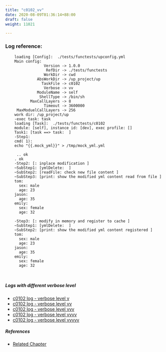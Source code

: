```yaml
---
title: "c0102_vv"
date: 2020-08-09T01:36:14+88:00
draft: false
weight: 11021

---
```


### Log reference: <no value>

```
    loading [Config]:  ./tests/functests/upconfig.yml
    Main config:
                 Version -> 1.0.0
                  RefDir -> ./tests/functests
                 WorkDir -> cwd
              AbsWorkDir -> /up_project/up
                TaskFile -> c0102
                 Verbose -> vv
              ModuleName -> self
               ShellType -> /bin/sh
           MaxCallLayers -> 8
                 Timeout -> 3600000
     MaxModuelCallLayers -> 256
    work dir: /up_project/up
    -exec task: task
    loading [Task]:  ./tests/functests/c0102
    module: [self], instance id: [dev], exec profile: []
    Task1: [task ==> task:  ]
    -Step1:
    cmd( 1):
    echo "{{.mock_yml}}" > /tmp/mock_yml.yml
    
     .. ok
    . ok
    -Step2: [: inplace modification ]
    ~SubStep1: [ymlDelete:  ]
    ~SubStep2: [readFile: check new file content ]
    ~SubStep3: [print: show the modified yml content read from file ]
    tom:
      sex: male
      age: 23
    jason:
      age: 35
    emily:
      sex: female
      age: 32
    
    -Step3: [: modify in memory and register to cache ]
    ~SubStep1: [ymlDelete:  ]
    ~SubStep2: [print: show the modified yml content registered ]
    tom:
      sex: male
      age: 23
    jason:
      age: 35
    emily:
      sex: female
      age: 32
    
    
```

##### Logs with different verbose level
* [c0102 log - verbose level v](../../logs/c0102_v)
* [c0102 log - verbose level vv](../../logs/c0102_vv)
* [c0102 log - verbose level vvv](../../logs/c0102_vvv)
* [c0102 log - verbose level vvvv](../../logs/c0102_vvvv)
* [c0102 log - verbose level vvvvv](../../logs/c0102_vvvvv)

##### References
* [Related Chapter](../../cmd-func/c0102)
